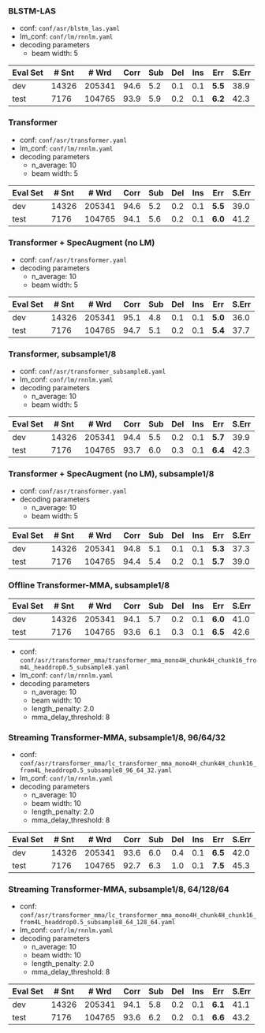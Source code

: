 ### BLSTM-LAS
- conf: `conf/asr/blstm_las.yaml`
- lm_conf: `conf/lm/rnnlm.yaml`
- decoding parameters
  - beam width: 5

| Eval Set | # Snt | # Wrd | Corr | Sub | Del | Ins | Err | S.Err |
| -------- | ----- | ----- | ---- | --- | --- | --- | --- | ----- |
|dev|14326|205341|94.6|5.2|0.1|0.1|**5.5**|38.9|
|test|7176|104765|93.9|5.9|0.2|0.1|**6.2**|42.3|


### Transformer
- conf: `conf/asr/transformer.yaml`
- lm_conf: `conf/lm/rnnlm.yaml`
- decoding parameters
  - n_average: 10
  - beam width: 5

| Eval Set | # Snt | # Wrd | Corr | Sub | Del | Ins | Err | S.Err |
| -------- | ----- | ----- | ---- | --- | --- | --- | --- | ----- |
|dev|14326|205341|94.6|5.2|0.2|0.1|**5.5**|39.0|
|test|7176|104765|94.1|5.6|0.2|0.1|**6.0**|41.2|


### Transformer + SpecAugment (no LM)
- conf: `conf/asr/transformer.yaml`
- decoding parameters
  - n_average: 10
  - beam width: 5

| Eval Set | # Snt | # Wrd | Corr | Sub | Del | Ins | Err | S.Err |
| -------- | ----- | ----- | ---- | --- | --- | --- | --- | ----- |
|dev|14326|205341|95.1|4.8|0.1|0.1|**5.0**|36.0|
|test|7176|104765|94.7|5.1|0.2|0.1|**5.4**|37.7|


### Transformer, subsample1/8
- conf: `conf/asr/transformer_subsample8.yaml`
- lm_conf: `conf/lm/rnnlm.yaml`
- decoding parameters
  - n_average: 10
  - beam width: 5

| Eval Set | # Snt | # Wrd | Corr | Sub | Del | Ins | Err | S.Err |
| -------- | ----- | ----- | ---- | --- | --- | --- | --- | ----- |
|dev|14326|205341|94.4|5.5|0.2|0.1|**5.7**|39.9|
|test|7176|104765|93.7|6.0|0.3|0.1|**6.4**|42.3|


### Transformer + SpecAugment (no LM), subsample1/8
- conf: `conf/asr/transformer.yaml`
- decoding parameters
  - n_average: 10
  - beam width: 5

| Eval Set | # Snt | # Wrd | Corr | Sub | Del | Ins | Err | S.Err |
| -------- | ----- | ----- | ---- | --- | --- | --- | --- | ----- |
|dev|14326|205341|94.8|5.1|0.1|0.1|**5.3**|37.3|
|test|7176|104765|94.4|5.4|0.2|0.1|**5.7**|39.0|


### Offline Transformer-MMA, subsample1/8
| Eval Set | # Snt | # Wrd | Corr | Sub | Del | Ins | Err | S.Err |
| -------- | ----- | ----- | ---- | --- | --- | --- | --- | ----- |
|dev|14326|205341|94.1|5.7|0.2|0.1|**6.0**|41.0|
|test|7176|104765|93.6|6.1|0.3|0.1|**6.5**|42.6|

- conf: `conf/asr/transformer_mma/transformer_mma_mono4H_chunk4H_chunk16_from4L_headdrop0.5_subsample8.yaml`
- lm_conf: `conf/lm/rnnlm.yaml`
- decoding parameters
  - n_average: 10
  - beam width: 10
  - length_penalty: 2.0
  - mma_delay_threshold: 8


### Streaming Transformer-MMA, subsample1/8, 96/64/32
- conf: `conf/asr/transformer_mma/lc_transformer_mma_mono4H_chunk4H_chunk16_from4L_headdrop0.5_subsample8_96_64_32.yaml`
- lm_conf: `conf/lm/rnnlm.yaml`
- decoding parameters
  - n_average: 10
  - beam width: 10
  - length_penalty: 2.0
  - mma_delay_threshold: 8

| Eval Set | # Snt | # Wrd | Corr | Sub | Del | Ins | Err | S.Err |
| -------- | ----- | ----- | ---- | --- | --- | --- | --- | ----- |
|dev|14326|205341|93.6|6.0|0.4|0.1|**6.5**|42.0|
|test|7176|104765|92.7|6.3|1.0|0.1|**7.5**|45.3|


### Streaming Transformer-MMA, subsample1/8, 64/128/64
- conf: `conf/asr/transformer_mma/lc_transformer_mma_mono4H_chunk4H_chunk16_from4L_headdrop0.5_subsample8_64_128_64.yaml`
- lm_conf: `conf/lm/rnnlm.yaml`
- decoding parameters
  - n_average: 10
  - beam width: 10
  - length_penalty: 2.0
  - mma_delay_threshold: 8

| Eval Set | # Snt | # Wrd | Corr | Sub | Del | Ins | Err | S.Err |
| -------- | ----- | ----- | ---- | --- | --- | --- | --- | ----- |
|dev|14326|205341|94.1|5.8|0.2|0.1|**6.1**|41.1|
|test|7176|104765|93.6|6.2|0.2|0.1|**6.6**|43.2|
